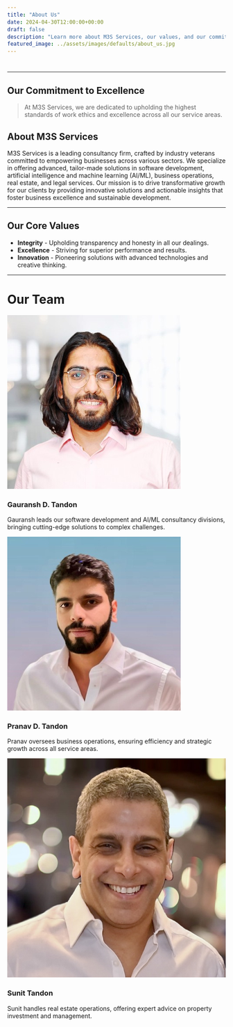 ```yaml
---
title: "About Us"
date: 2024-04-30T12:00:00+00:00
draft: false
description: "Learn more about M3S Services, our values, and our commitment to providing top-tier consultancy across multiple domains."
featured_image: ../assets/images/defaults/about_us.jpg
---
```

#  

---------------------------------------------------------


## Our Commitment to Excellence
> At M3S Services, we are dedicated to upholding the highest standards of work ethics and excellence across all our service areas.

## About M3S Services

M3S Services is a leading consultancy firm, crafted by industry veterans committed to empowering businesses across various sectors. We specialize in offering advanced, tailor-made solutions in software development, artificial intelligence and machine learning (AI/ML), business operations, real estate, and legal services. Our mission is to drive transformative growth for our clients by providing innovative solutions and actionable insights that foster business excellence and sustainable development.

---------------------------------------------------------

## Our Core Values
- **Integrity** - Upholding transparency and honesty in all our dealings.
- **Excellence** - Striving for superior performance and results.
- **Innovation** - Pioneering solutions with advanced technologies and creative thinking.

---------------------------------------------------------

# Our Team
<section class="py-12 sm:py-16 bg-gray-900">
  <div class="max-w-7xl mx-auto px-6 lg:px-8">
    <div class="space-y-10">
      <div class="grid grid-cols-1 gap-y-10 lg:grid-cols-3 lg:gap-x-8">
        <div class="space-y-4">
          <img src="assets/images/defaults/gauransh.jpg" alt="Gauransh Tandon" class="w-auto h-auto">
          <h3 class="text-xl font-bold text-white">Gauransh D. Tandon</h3>
          <p class="text-gray-300">Gauransh leads our software development and AI/ML consultancy divisions, bringing cutting-edge solutions to complex challenges.</p>
        </div>
        <div class="space-y-4">
          <img src="assets/images/defaults/pranav.jpg" alt="Pranav Tandon" class="w-auto h-auto">
          <h3 class="text-xl font-bold text-white">Pranav D. Tandon</h3>
          <p class="text-gray-300">Pranav oversees business operations, ensuring efficiency and strategic growth across all service areas.</p>
        </div>
        <div class="space-y-4">
            <img src="assets/images/defaults/sunit.jpg" alt="Sunit Tandon" class="w-auto h-auto">
            <h3 class="text-xl font-bold text-white">Sunit Tandon</h3>
            <p class="text-gray-300">Sunit handles real estate operations, offering expert advice on property investment and management.</p>
        </div>
      </div>
    </div>
  </div>
</section>
